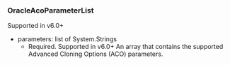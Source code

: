 ### OracleAcoParameterList
Supported in v6.0+

- parameters: list of System.Strings
  - Required. Supported in v6.0+
An array that contains the supported Advanced Cloning Options (ACO) parameters.
